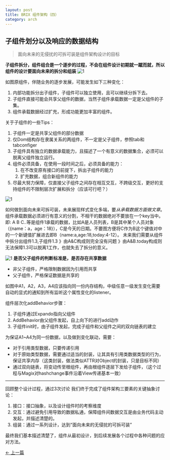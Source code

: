 ```yaml
---
layout: post
title: BRIX 组件架构（四）
category: arch
---
```


## 子组件划分以及响应的数据结构

> 面向未来的无侵扰的可拆可装是组件架构设计的目标

**子组件拆分，组件组合是一个逐步的过程，不会在组件设计初期就一蹴而就，所以组件的设计要面向未来的拆分和组装**
![1](/brix/assets/img/brix-arch/4/1.jpg)

如图原组件，伴随业务的逐步发展，可能发生如下三种变化：

1. 内部功能拆分出子组件，子组件可以独立使用，且可以继续分拆下去。
2. 子组件直接可能会共享父组件的数据，当然子组件承载数据一定是父组件的子集。
3. 组件承载数据经过扩充，形成功能更加丰富的组件。

关于子组件的一些Tips：

1. 子组件一定是共享父组件的部分数据
2. 仅Dom结构存在隶属关系的两组件，不一定是父子组件，参照tab和tabconfiger
3. 子组件具有独立的数据承载能力，且描述了一个有意义的数据集合，必须可以脱离父组件独立运行。
4. 组件必须具备，在使用一段时间之后，必须具备的能力：
	1. 在不改变原有接口的前提下，拆出子组件的能力
	2. 扩充数据，组合新组件的能力
5. 尽最大努力保障，仅直接父子组件之间存在相互交互，不跨级交互，更好的支持组件的不限制层次扩展和拆分（应该可行吧？）

![1](/brix/assets/img/brix-arch/4/2.jpg)

如何做到面向未来可拆可装，未来展现样式变化多端，要*从承载数据方面做文章*。
组件承载数据必须进行有意义的分割，不相干的数据绝对不要放在一个key当中。即:
A B C..等是组件1承载的数据，比如A是人员列表，B是其中某个人员对象（{name：a，age：18}），C是今天的日期。不要图方便将C作为B这个键值对中的一个新键值扩展进去即B（name:a,age:18,today:4-12）。
未来我们需要从组件中拆分出组件1.3,子组件1.3
》由A&C构成则完全没有问题
》由A&B.today构成则无法保障1.3可以脱离1工作，也就失去了拆分的意义。

![1](/brix/assets/img/brix-arch/4/3.png)
**是否父子组件的判断标准是，是否存在共享数据**

- 非父子组件，严格限制数据因为引用而共享
- 父子组件，严格保证数据是共享的

如图中A1，A2，A3，A4应该指向同一份内存结构，中级任意一级发生变化需要自动的显式的通知到所有监听这个属性变化的listener。

组件层次化addBehavior步骤：

1. 子组件通过Expando指向父组件
2. AddBehavior由父组件发起，自上向下的进行add动作
3. 子组件init时，由子组件发起，完成子组件和父组件之间的双向链表的建立

为保证A1~A4为同一份数据，以及做到变化联动，需要：

- 对于引用类型数据，只要传递引用
- 对于原始类型数据，需要通过适当的封装，让其具有引用类数据类型的行为，保证共享内存（这类封装，做法类似ATTR对Object的封装，只是目标不同）
- 通过双向链表，将变动传至根组件，再由根组件逐层下发给子组件，（这个过程与Magix对hashchange事件沿着View传递基本一致）

---
回顾整个设计过程，通过3次讨论
我们终于完成了组件架构三要素的关键抽象讨论：

1. 接口：接口抽象，以及设计组件时的考察维度
2. 交互：通过避免引用导致的数据私通，保障组件间数据交互是由业务代码主动发起，并描述清楚的。
3. 组装：通过一系列设计，达到“面向未来的无侵扰的可拆可装”

最终我们基本描述清楚了，组件从最初设计，到后续发展各个过程中各种问题的应对方法。

<div class="bottom-nav">
    <a rel="previous" href="/brix{{page.previous.url}}">&larr; 上一篇</a>
</div>